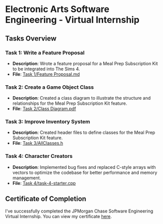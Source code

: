 # Electronic Arts Software Engineering - Virtual Internship

## Tasks Overview

### Task 1: Write a Feature Proposal
- **Description**: Wrote a feature proposal for a Meal Prep Subscription Kit to be integrated into The Sims 4.
- **File**: [Task 1/Feature Proposal.md](Task%201/Feature%20Proposal.md)

### Task 2: Create a Game Object Class
- **Description**: Created a class diagram to illustrate the structure and relationships for the Meal Prep Subscription Kit feature.
- **File**: [Task 2/Class Diagram.pdf](Task%202/Class%20Diagram.pdf)

### Task 3: Improve Inventory System
- **Description**: Created header files to define classes for the Meal Prep Subscription Kit feature.
- **File**: [Task 3/AllClasses.h](Task%203/AllClasses.h)

### Task 4: Character Creators
- **Description**: Implemented bug fixes and replaced C-style arrays with vectors to optimize the codebase for better performance and memory management.
- **File**: [Task 4/task-4-starter.cpp](Task%204/task-4-starter.cpp)

## Certificate of Completion
I've successfully completed the JPMorgan Chase Software Engineering Virtual Internship. You can view my certificate [here](assets/Electronic%20Arts%20-%20Software%20Engineering.pdf).
